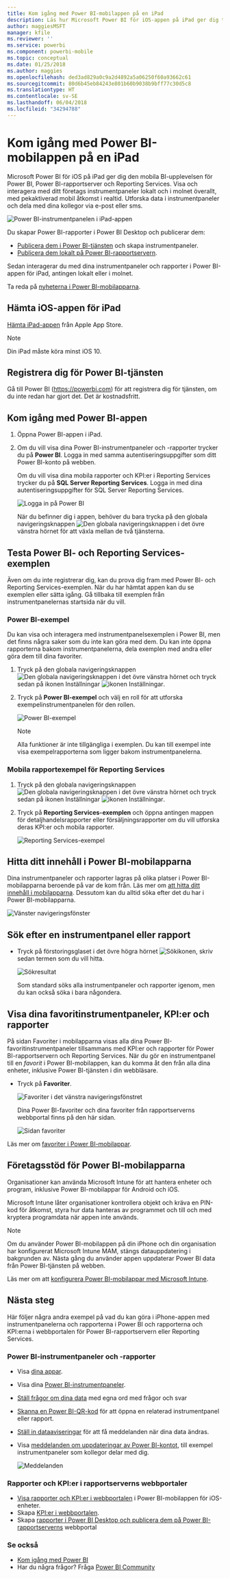 ```yaml
---
title: Kom igång med Power BI-mobilappen på en iPad
description: Läs hur Microsoft Power BI för iOS-appen på iPad ger dig tillgång till Power BI i fickan med mobil åtkomst till företagsinformation både lokalt och i molnet.
author: maggiesMSFT
manager: kfile
ms.reviewer: ''
ms.service: powerbi
ms.component: powerbi-mobile
ms.topic: conceptual
ms.date: 01/25/2018
ms.author: maggies
ms.openlocfilehash: ded3ad829a0c9a2d4892a5a06250f60a93662c61
ms.sourcegitcommit: 80d6b45eb84243e801b60b9038b9bff77c30d5c8
ms.translationtype: HT
ms.contentlocale: sv-SE
ms.lasthandoff: 06/04/2018
ms.locfileid: "34294788"
---
```

# <a name="get-started-with-the-power-bi-mobile-app-on-an-ipad"></a>Kom igång med Power BI-mobilappen på en iPad
Microsoft Power BI för iOS på iPad ger dig den mobila BI-upplevelsen för Power BI, Power BI-rapportserver och Reporting Services. Visa och interagera med ditt företags instrumentpaneler lokalt och i molnet överallt, med pekaktiverad mobil åtkomst i realtid. Utforska data i instrumentpaneler och dela med dina kollegor via e-post eller sms. 

![Power BI-instrumentpanelen i iPad-appen](media/mobile-ipad-app-get-started/power-bi-ipad-dashboard-sales-and-marketing.png)

Du skapar Power BI-rapporter i Power BI Desktop och publicerar dem:

* [Publicera dem i Power BI-tjänsten](service-get-started.md) och skapa instrumentpaneler.
* [Publicera dem lokalt på Power BI-rapportservern](report-server/quickstart-create-powerbi-report.md).

Sedan interagerar du med dina instrumentpaneler och rapporter i Power BI-appen för iPad, antingen lokalt eller i molnet.

Ta reda på [nyheterna i Power BI-mobilapparna](mobile-whats-new-in-the-mobile-apps.md).

## <a name="download-the-ios-app-for-the-ipad"></a>Hämta iOS-appen för iPad
[Hämta iPad-appen](http://go.microsoft.com/fwlink/?LinkId=522062) från Apple App Store.

> [!NOTE]
> Din iPad måste köra minst iOS 10. 
> 
> 

## <a name="sign-up-for-the-power-bi-service"></a>Registrera dig för Power BI-tjänsten
Gå till Power BI (https://powerbi.com) för att registrera dig för tjänsten, om du inte redan har gjort det. Det är kostnadsfritt.

## <a name="get-started-with-the-power-bi-app"></a>Kom igång med Power BI-appen
1. Öppna Power BI-appen i iPad.
2. Om du vill visa dina Power BI-instrumentpaneler och -rapporter trycker du på **Power BI**. Logga in med samma autentiseringsuppgifter som ditt Power BI-konto på webben. 
   
   Om du vill visa dina mobila rapporter och KPI:er i Reporting Services trycker du på **SQL Server Reporting Services**. Logga in med dina autentiseringsuppgifter för SQL Server Reporting Services.
   
   ![Logga in på Power BI](media/mobile-ipad-app-get-started/power-bi-connect-to-login.png)
   
   När du befinner dig i appen, behöver du bara trycka på den globala navigeringsknappen ![Den globala navigeringsknappen](media/mobile-ipad-app-get-started/power-bi-iphone-global-nav-button.png) i det övre vänstra hörnet för att växla mellan de två tjänsterna. 

## <a name="try-the-power-bi-and-reporting-services-samples"></a>Testa Power BI- och Reporting Services-exemplen
Även om du inte registrerar dig, kan du prova dig fram med Power BI- och Reporting Services-exemplen. När du har hämtat appen kan du se exemplen eller sätta igång. Gå tillbaka till exemplen från instrumentpanelernas startsida när du vill.

### <a name="power-bi-samples"></a>Power BI-exempel
Du kan visa och interagera med instrumentpanelsexemplen i Power BI, men det finns några saker som du inte kan göra med dem. Du kan inte öppna rapporterna bakom instrumentpanelerna, dela exemplen med andra eller göra dem till dina favoriter.

1. Tryck på den globala navigeringsknappen ![Den globala navigeringsknappen](media/mobile-ipad-app-get-started/power-bi-iphone-global-nav-button.png) i det övre vänstra hörnet och tryck sedan på ikonen Inställningar ![ikonen Inställningar](media/mobile-ipad-app-get-started/power-bi-ios-settings-gear.png).
2. Tryck på **Power BI-exempel** och välj en roll för att utforska exempelinstrumentpanelen för den rollen.  
   
   ![Power BI-exempel](media/mobile-ipad-app-get-started/pbi_ipad_samples2.png)
   
   > [!NOTE]
   > Alla funktioner är inte tillgängliga i exemplen. Du kan till exempel inte visa exempelrapporterna som ligger bakom instrumentpanelerna. 
   > 
   > 

### <a name="reporting-services-mobile-report-samples"></a>Mobila rapportexempel för Reporting Services
1. Tryck på den globala navigeringsknappen ![Den globala navigeringsknappen](media/mobile-ipad-app-get-started/power-bi-iphone-global-nav-button.png) i det övre vänstra hörnet och tryck sedan på ikonen Inställningar ![ikonen Inställningar](media/mobile-ipad-app-get-started/power-bi-ios-settings-gear.png).
2. Tryck på **Reporting Services-exemplen** och öppna antingen mappen för detaljhandelsrapporter eller försäljningsrapporter om du vill utforska deras KPI:er och mobila rapporter.
   
   ![Reporting Services-exempel](media/mobile-ipad-app-get-started/power-bi-reporting-services-samples.png)

## <a name="find-your-content-in-the-power-bi-mobile-apps"></a>Hitta ditt innehåll i Power BI-mobilapparna
Dina instrumentpaneler och rapporter lagras på olika platser i Power BI-mobilapparna beroende på var de kom från. Läs mer om [att hitta ditt innehåll i mobilapparna](mobile-apps-find-content-mobile-devices.md). Dessutom kan du alltid söka efter det du har i Power BI-mobilapparna. 

![Vänster navigeringsfönster](media/mobile-ipad-app-get-started/power-bi-iphone-left-nav.png)

## <a name="search-for-a-dashboard-or-report"></a>Sök efter en instrumentpanel eller rapport
* Tryck på förstoringsglaset i det övre högra hörnet ![Sökikonen](media/mobile-ipad-app-get-started/power-bi-ipad-search-icon.png), skriv sedan termen som du vill hitta.
  
    ![Sökresultat](media/mobile-ipad-app-get-started/power-bi-ipad-search.png)
  
    Som standard söks alla instrumentpaneler och rapporter igenom, men du kan också söka i bara någondera.

## <a name="view-your-favorite-dashboards-kpis-and-reports"></a>Visa dina favoritinstrumentpaneler, KPI:er och rapporter
På sidan Favoriter i mobilapparna visas alla dina Power BI-favoritinstrumentpaneler tillsammans med KPI:er och rapporter för Power BI-rapportservern och Reporting Services. När du gör en instrumentpanel till en *favorit* i Power BI-mobilappen, kan du komma åt den från alla dina enheter, inklusive Power BI-tjänsten i din webbläsare. 

* Tryck på **Favoriter**.
  
   ![Favoriter i det vänstra navigeringsfönstret](media/mobile-ipad-app-get-started/power-bi-iphone-favorites-nav.png)
  
   Dina Power BI-favoriter och dina favoriter från rapportserverns webbportal finns på den här sidan.
  
   ![Sidan favoriter](media/mobile-ipad-app-get-started/power-bi-ipad-favorites.png)

Läs mer om [favoriter i Power BI-mobilappar](mobile-apps-favorites.md).

## <a name="enterprise-support-for-the-power-bi-mobile-apps"></a>Företagsstöd för Power BI-mobilapparna
Organisationer kan använda Microsoft Intune för att hantera enheter och program, inklusive Power BI-mobilappar för Android och iOS.

Microsoft Intune låter organisationer kontrollera objekt och kräva en PIN-kod för åtkomst, styra hur data hanteras av programmet och till och med kryptera programdata när appen inte används.

> [!NOTE]
> Om du använder Power BI-mobilappen på din iPhone och din organisation har konfigurerat Microsoft Intune MAM, stängs datauppdatering i bakgrunden av. Nästa gång du använder appen uppdaterar Power BI data från Power BI-tjänsten på webben.
> 
> 

Läs mer om att [konfigurera Power BI-mobilappar med Microsoft Intune](service-admin-mobile-intune.md). 

## <a name="next-steps"></a>Nästa steg
Här följer några andra exempel på vad du kan göra i iPhone-appen med instrumentpanelerna och rapporterna i Power BI och rapporterna och KPI:erna i webbportalen för Power BI-rapportservern eller Reporting Services.

### <a name="power-bi-dashboards-and-reports"></a>Power BI-instrumentpaneler och -rapporter
* Visa [dina appar](service-install-use-apps.md).
* Visa dina [Power BI-instrumentpaneler](mobile-apps-view-dashboard.md).
* [Ställ frågor om dina data](mobile-apps-ios-qna.md) med egna ord med frågor och svar
* [Skanna en Power BI-QR-kod](mobile-apps-qr-code.md) för att öppna en relaterad instrumentpanel eller rapport.
* [Ställ in dataaviseringar](mobile-set-data-alerts-in-the-mobile-apps.md) för att få meddelanden när dina data ändras.
* Visa [meddelanden om uppdateringar av Power BI-kontot](mobile-apps-notification-center.md), till exempel instrumentpaneler som kollegor delar med dig.
  
  ![Meddelanden](media/mobile-ipad-app-get-started/power-bi-ipad-notifications.png)

### <a name="reports-and-kpis-on-the-report-server-web-portals"></a>Rapporter och KPI:er i rapportserverns webbportaler
* [Visa rapporter och KPI:er i webbportalen](mobile-app-ssrs-kpis-mobile-on-premises-reports.md) i Power BI-mobilappen för iOS-enheter.
* Skapa [KPI:er i webbportalen](https://docs.microsoft.com/sql/reporting-services/working-with-kpis-in-reporting-services).
* Skapa [rapporter i Power BI Desktop och publicera dem på Power BI-rapportserverns](report-server/quickstart-create-powerbi-report.md) webbportal

### <a name="see-also"></a>Se också
* [Kom igång med Power BI](service-get-started.md)  
* Har du några frågor? Fråga [Power BI Community](http://community.powerbi.com/)


